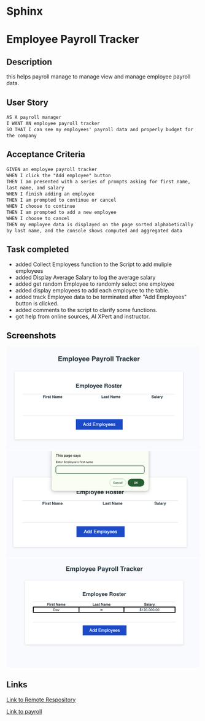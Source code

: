# Sphinx
# Employee Payroll Tracker
## Description
this helps payroll manage  to manage view and manage employee payroll data. 

## User Story

```
AS A payroll manager
I WANT AN employee payroll tracker
SO THAT I can see my employees' payroll data and properly budget for the company
```
## Acceptance Criteria

```
GIVEN an employee payroll tracker
WHEN I click the "Add employee" button
THEN I am presented with a series of prompts asking for first name, last name, and salary
WHEN I finish adding an employee
THEN I am prompted to continue or cancel
WHEN I choose to continue
THEN I am prompted to add a new employee
WHEN I choose to cancel
THEN my employee data is displayed on the page sorted alphabetically by last name, and the console shows computed and aggregated data
```

## Task completed
* added Collect Employess function to the Script to add muliple employees
* added Display Average Salary to log the average salary
* added get random Employee to randomly select one employee
* added display employees to add each employee to the table.
* added track Employee data to be terminated after "Add Employees" button is clicked.
* added comments to the script to clarify some functions. 
* got help from online sources, AI XPert and instructor.

## Screenshots
![Screenshot1](./Assets/Screenshot11.png)
![Screenshot2](./Assets/Screenshot22.png)
![Screenshot3](./Assets/Screenshot33.png)

## Links
[Link to Remote Respository](https://github.com/mwahba624/Sphinx)

[Link to payroll](https://mwahba624.github.io/Sphinx/)